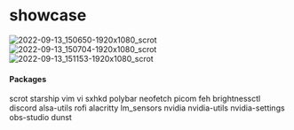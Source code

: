 # showcase

![2022-09-13_150650-1920x1080_scrot](https://user-images.githubusercontent.com/73871477/191340559-b3b8461f-f17c-4f6f-9443-5c8d13bf1d82.png)
![2022-09-13_150704-1920x1080_scrot](https://user-images.githubusercontent.com/73871477/191340582-a1c00833-afa4-436c-9b66-d6aa3ea1506b.png)
![2022-09-13_151153-1920x1080_scrot](https://user-images.githubusercontent.com/73871477/191340592-584762a2-6bd4-43ee-8b15-ffa9cc2cb996.png)

#### Packages
scrot
starship
vim
vi
sxhkd
polybar
neofetch
picom
feh
brightnessctl
discord
alsa-utils
rofi
alacritty
lm_sensors
nvidia
nvidia-utils
nvidia-settings
obs-studio
dunst
